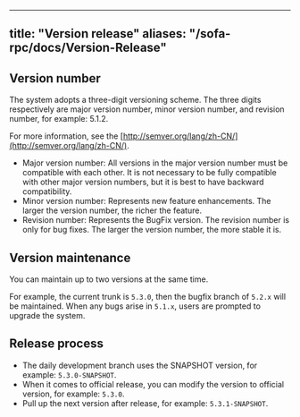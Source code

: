 
---

title: "Version release"
aliases: "/sofa-rpc/docs/Version-Release"
---

## Version number

The system adopts a three-digit versioning scheme. The three digits respectively are major version number, minor version number, and revision number, for example: 5.1.2.

For more information, see the [http://semver.org/lang/zh-CN/](http://semver.org/lang/zh-CN/).

- Major version number: All versions in the major version number must be compatible with each other. It is not necessary to be fully compatible with other major version numbers, but it is best to have backward compatibility.
- Minor version number: Represents new feature enhancements. The larger the version number, the richer the feature.
- Revision number: Represents the BugFix version. The revision number is only for bug fixes. The larger the version number, the more stable it is.

## Version maintenance

You can maintain up to two versions at the same time.

For example, the current trunk is `5.3.0`, then the bugfix branch of `5.2.x` will be maintained. When any bugs arise in `5.1.x`, users are prompted to upgrade the system.

## Release process

- The daily development branch uses the SNAPSHOT version, for example: `5.3.0-SNAPSHOT`.
- When it comes to official release, you can modify the version to official version, for example: `5.3.0`.
- Pull up the next version after release, for example: `5.3.1-SNAPSHOT`.
